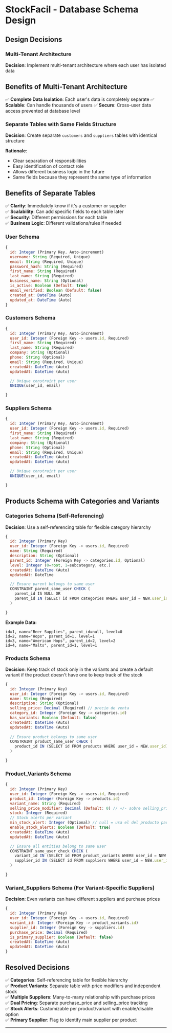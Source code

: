# StockFacil - Database Schema Design

## Design Decisions

### Multi-Tenant Architecture

**Decision**: Implement multi-tenant architecture where each user has isolated data

## Benefits of Multi-Tenant Architecture

✅ **Complete Data Isolation**: Each user's data is completely separate
✅ **Scalable**: Can handle thousands of users
✅ **Secure**: Cross-user data access prevented at database level

### Separate Tables with Same Fields Structure

**Decision**: Create separate `customers` and `suppliers` tables with identical structure

**Rationale**:
- Clear separation of responsibilities
- Easy identification of contact role
- Allows different business logic in the future
- Same fields because they represent the same type of information

## Benefits of Separate Tables

✅ **Clarity**: Immediately know if it's a customer or supplier  
✅ **Scalability**: Can add specific fields to each table later  
✅ **Security**: Different permissions for each table  
✅ **Business Logic**: Different validations/rules if needed

### User Schema

```javascript
{
  id: Integer (Primary Key, Auto-increment)
  username: String (Required, Unique)
  email: String (Required, Unique)
  password_hash: String (Required)
  first_name: String (Required)
  last_name: String (Required)
  business_name: String (Optional)
  is_active: Boolean (Default: true)
  email_verified: Boolean (Default: false)
  created_at: DateTime (Auto)
  updated_at: DateTime (Auto)
}
```

### Customers Schema

```javascript
{
  id: Integer (Primary Key, Auto-increment)
  user_id: Integer (Foreign Key -> users.id, Required)
  first_name: String (Required)
  last_name: String (Required)  
  company: String (Optional)
  phone: String (Optional)
  email: String (Required, Unique)
  createdAt: DateTime (Auto)
  updatedAt: DateTime (Auto)

  // Unique constraint per user
  UNIQUE(user_id, email)

}
```

### Suppliers Schema

```javascript
{
  id: Integer (Primary Key, Auto-increment)
  user_id: Integer (Foreign Key -> users.id, Required)
  first_name: String (Required)
  last_name: String (Required)  
  company: String (Optional)
  phone: String (Optional)
  email: String (Required, Unique)
  createdAt: DateTime (Auto)
  updatedAt: DateTime (Auto)

  // Unique constraint per user
  UNIQUE(user_id, email)

}
```

## Products Schema with Categories and Variants

### Categories Schema (Self-Referencing)

**Decision**: Use a self-referencing table for flexible category hierarchy

```javascript
{
  id: Integer (Primary Key)
  user_id: Integer (Foreign Key -> users.id, Required)
  name: String (Required)
  description: String (Optional)
  parent_id: Integer (Foreign Key -> categories.id, Optional)
  level: Integer (0=root, 1=subcategory, etc.)
  createdAt: DateTime (Auto)
  updatedAt: DateTime

  // Ensure parent belongs to same user
  CONSTRAINT parent_same_user CHECK (
    parent_id IS NULL OR 
    parent_id IN (SELECT id FROM categories WHERE user_id = NEW.user_id)
  )

}
```

**Example Data:**
```
id=1, name="Beer Supplies", parent_id=null, level=0
id=2, name="Hops", parent_id=1, level=1  
id=3, name="American Hops", parent_id=2, level=2
id=4, name="Malts", parent_id=1, level=1
```

### Products Schema

**Decision**: Keep track of stock only in the variants and create a default variant if the product doesn't have one to keep track of the stock

```javascript
{
  id: Integer (Primary Key)
  user_id: Integer (Foreign Key -> users.id, Required)
  name: String (Required)
  description: String (Optional)
  selling_price: Decimal (Required) // precio de venta
  category_id: Integer (Foreign Key -> categories.id)
  has_variants: Boolean (Default: false)
  createdAt: DateTime (Auto)
  updatedAt: DateTime (Auto)
  
  // Ensure product belongs to same user
  CONSTRAINT product_same_user CHECK (
    product_id IN (SELECT id FROM products WHERE user_id = NEW.user_id)
  )

}
```

### Product_Variants Schema

```javascript
{
  id: Integer (Primary Key)
  user_id: Integer (Foreign Key -> users.id, Required)
  product_id: Integer (Foreign Key -> products.id)
  variant_name: String (Required)
  selling_price_modifier: Decimal (Default: 0) // +/- sobre selling_price
  stock: Integer (Required)
  // Stock alerts per variant
  min_stock_alert: Integer (Optional) // null = usa el del producto padre
  enable_stock_alerts: Boolean (Default: true)
  createdAt: DateTime (Auto)
  updatedAt: DateTime (Auto)

  // Ensure all entities belong to same user
  CONSTRAINT same_user_check CHECK (
    variant_id IN (SELECT id FROM product_variants WHERE user_id = NEW.user_id) AND
    supplier_id IN (SELECT id FROM suppliers WHERE user_id = NEW.user_id)
  )

}
```

### Variant_Suppliers Schema (For Variant-Specific Suppliers)

**Decision**: Even variants can have different suppliers and purchase prices

```javascript
{
  id: Integer (Primary Key)
  user_id: Integer (Foreign Key -> users.id, Required)
  variant_id: Integer (Foreign Key -> product_variants.id)
  supplier_id: Integer (Foreign Key -> suppliers.id)
  purchase_price: Decimal (Required)
  is_primary_supplier: Boolean (Default: false)
  createdAt: DateTime (Auto)
  updatedAt: DateTime (Auto)
}
```

## Resolved Decisions

✅ **Categories**: Self-referencing table for flexible hierarchy  
✅ **Product Variants**: Separate table with price modifiers and independent stock  
✅ **Multiple Suppliers**: Many-to-many relationship with purchase prices  
✅ **Dual Pricing**: Separate purchase_price and selling_price tracking  
✅ **Stock Alerts**: Customizable per product/variant with enable/disable option  
✅ **Primary Supplier**: Flag to identify main supplier per product

---